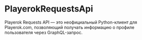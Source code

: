 # PlayerokRequestsApi
Playerok Requests API — это неофициальный Python-клиент для Playerok.com, позволяющий получать информацию о профиле пользователя через GraphQL-запрос.
